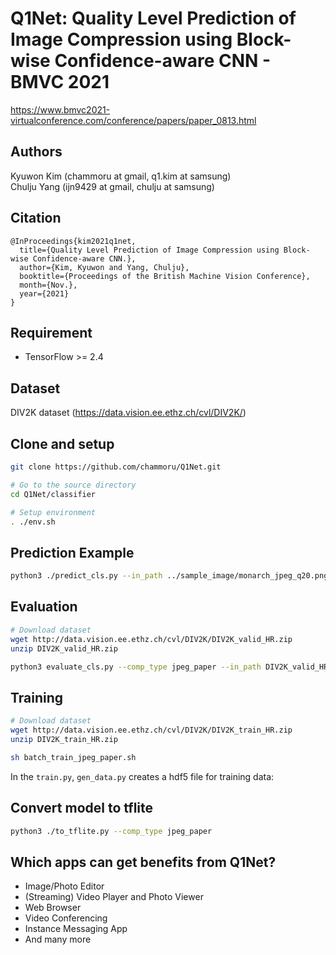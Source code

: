 # Q1Net: Quality Level Prediction of Image Compression using Block-wise Confidence-aware CNN - BMVC 2021
https://www.bmvc2021-virtualconference.com/conference/papers/paper_0813.html

## Authors
Kyuwon Kim (chammoru at gmail, q1.kim at samsung)  
Chulju Yang (ijn9429 at gmail, chulju at samsung)

## Citation
```
@InProceedings{kim2021q1net,
  title={Quality Level Prediction of Image Compression using Block-wise Confidence-aware CNN.},
  author={Kim, Kyuwon and Yang, Chulju},
  booktitle={Proceedings of the British Machine Vision Conference},
  month={Nov.},
  year={2021}
}
```

## Requirement
- TensorFlow >= 2.4

## Dataset
DIV2K dataset (https://data.vision.ee.ethz.ch/cvl/DIV2K/)

## Clone and setup
```bash
git clone https://github.com/chammoru/Q1Net.git

# Go to the source directory
cd Q1Net/classifier

# Setup environment
. ./env.sh
```

## Prediction Example
```bash
python3 ./predict_cls.py --in_path ../sample_image/monarch_jpeg_q20.png --comp_type jpeg_paper
```

## Evaluation
```bash
# Download dataset
wget http://data.vision.ee.ethz.ch/cvl/DIV2K/DIV2K_valid_HR.zip
unzip DIV2K_valid_HR.zip

python3 evaluate_cls.py --comp_type jpeg_paper --in_path DIV2K_valid_HR
```

## Training
```bash
# Download dataset
wget http://data.vision.ee.ethz.ch/cvl/DIV2K/DIV2K_train_HR.zip
unzip DIV2K_train_HR.zip

sh batch_train_jpeg_paper.sh
```
In the `train.py`, `gen_data.py` creates a hdf5 file for training data:

## Convert model to tflite
```bash
python3 ./to_tflite.py --comp_type jpeg_paper
```

## Which apps can get benefits from Q1Net?
- Image/Photo Editor
- (Streaming) Video Player and Photo Viewer
- Web Browser
- Video Conferencing
- Instance Messaging App
- And many more
